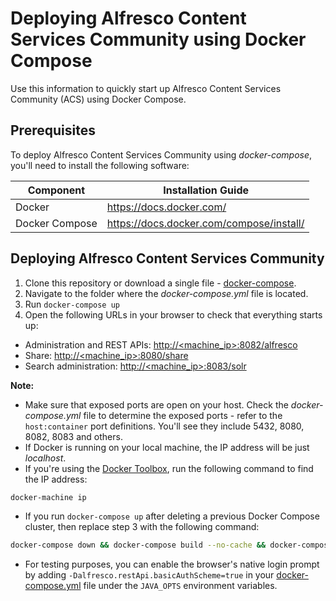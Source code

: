 # Deploying Alfresco Content Services Community using Docker Compose

Use this information to quickly start up Alfresco Content Services Community (ACS) using Docker Compose.

## Prerequisites

To deploy Alfresco Content Services Community using _docker-compose_, you'll need to install the following software:

| Component      | Installation Guide |
| ---------------| ------------------ |
| Docker         | https://docs.docker.com/ |
| Docker Compose | https://docs.docker.com/compose/install/ |

<!--## Structure-->
<!-- CREATE DIAGRAM?
![Docker Compose Deployment Components](./diagrams/docker-compose/docker-compose-components.png)-->

## Deploying Alfresco Content Services Community
1. Clone this repository or download a single file - [docker-compose](../docker-compose/docker-compose.yml).
2. Navigate to the folder where the _docker-compose.yml_ file is located.
3. Run ```docker-compose up```
4. Open the following URLs in your browser to check that everything starts up:
* Administration and REST APIs: [http://<machine_ip>:8082/alfresco](http://localhost:8082/alfresco)
* Share: [http://<machine_ip>:8080/share](http://localhost:8080/share)
* Search administration: [http://<machine_ip>:8083/solr](http://localhost:8083/solr)

**Note:**
* Make sure that exposed ports are open on your host. Check the _docker-compose.yml_ file to determine the exposed ports - refer to the ```host:container``` port definitions. You'll see they include 5432, 8080, 8082, 8083 and others.
* If Docker is running on your local machine, the IP address will be just _localhost_.
* If you're using the [Docker Toolbox](https://docs.docker.com/toolbox/toolbox_install_windows), run the following command to find the IP address:
```bash
docker-machine ip
```
* If you run ```docker-compose up``` after deleting a previous Docker Compose cluster, then replace step 3 with the following command:
```bash
docker-compose down && docker-compose build --no-cache && docker-compose up
```
* For testing purposes, you can enable the browser's native login prompt by adding `-Dalfresco.restApi.basicAuthScheme=true` in your [docker-compose.yml](../docker-compose/docker-compose.yml) file under the `JAVA_OPTS` environment variables.
